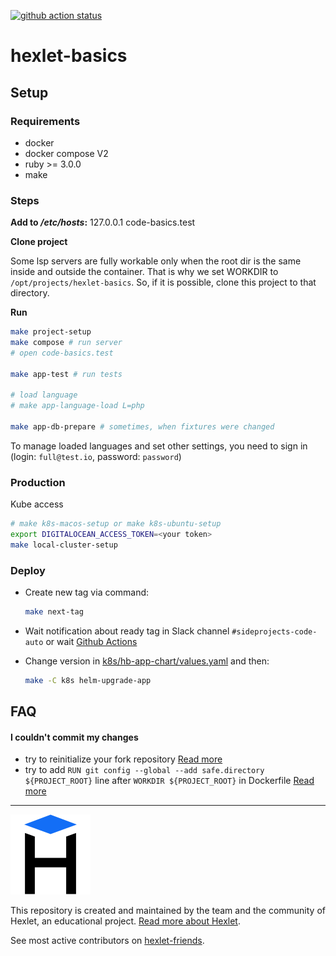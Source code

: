 [![github action status](https://github.com/hexlet-basics/hexlet-basics/workflows/push/badge.svg)](https://actions-badge.atrox.dev/hexlet-basics/hexlet-basics/goto)

# hexlet-basics

## Setup

### Requirements

* docker
* docker compose V2
* ruby >= 3.0.0
* make

### Steps

**Add to _/etc/hosts_:**
  127.0.0.1 code-basics.test

**Clone project**

Some lsp servers are fully workable only when the root dir is the same inside and outside the container. That is why we set WORKDIR to `/opt/projects/hexlet-basics`. So, if it is possible, clone this project to that directory.

**Run**

```bash
make project-setup
make compose # run server
# open code-basics.test

make app-test # run tests

# load language
# make app-language-load L=php

make app-db-prepare # sometimes, when fixtures were changed
```

To manage loaded languages and set other settings, you need to sign in (login: `full@test.io`, password: `password`)

### Production

Kube access

```bash
# make k8s-macos-setup or make k8s-ubuntu-setup
export DIGITALOCEAN_ACCESS_TOKEN=<your token>
make local-cluster-setup
```

### Deploy

* Create new tag via command:

  ```bash
  make next-tag
  ```

* Wait notification about ready tag in Slack channel `#sideprojects-code-auto` or wait [Github Actions](https://github.com/hexlet-basics/hexlet-basics/actions/workflows/release.yml)
* Change version in [k8s/hb-app-chart/values.yaml](/k8s/hb-app-chart/values.yaml) and then:

  ```bash
  make -C k8s helm-upgrade-app
  ```

## FAQ

#### I couldn't commit my changes

- try to reinitialize your fork repository
[Read more](https://www.airplane.dev/blog/fixing-fatal-not-a-git-repository-error)
- try to add `RUN git config --global --add safe.directory ${PROJECT_ROOT}` line after `WORKDIR ${PROJECT_ROOT}` in Dockerfile
[Read more](https://github.com/hexlet-basics/hexlet-basics/pull/415)

---

[![Hexlet Ltd. logo](https://raw.githubusercontent.com/Hexlet/assets/master/images/hexlet_logo128.png)](https://hexlet.io/?utm_source=github&utm_medium=referral&utm_campaign=hexlet&utm_content=hexlet-basics)

This repository is created and maintained by the team and the community of Hexlet, an educational project. [Read more about Hexlet](https://hexlet.io/?utm_source=github&utm_medium=referral&utm_campaign=hexlet&utm_content=hexlet-basics).

See most active contributors on [hexlet-friends](https://friends.hexlet.io/).
